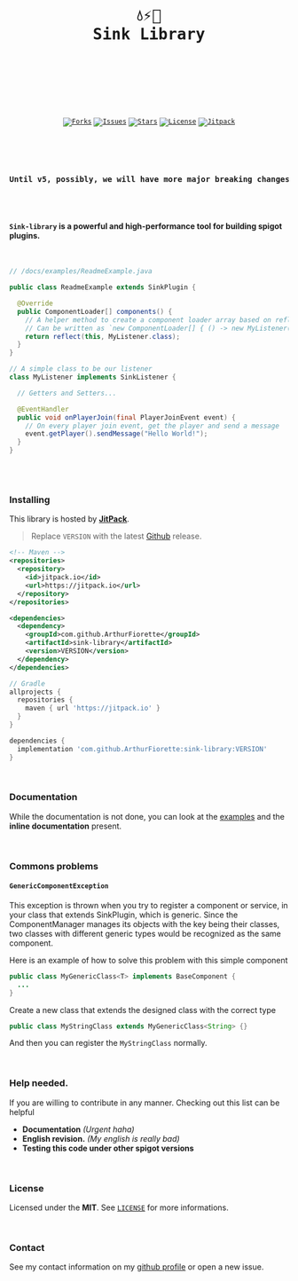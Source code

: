 <br />
<div align="center">
  <pre>
  <br />
  <h1>💧⚡🌊
Sink Library</h1>
  <br />
  </pre>
  <br />
  <br />
  <code
    ><a href="https://github.com/ArthurFiorette/sink-library/network/members"
      ><img
        src="https://img.shields.io/github/forks/ArthurFiorette/sink-library?logo=github&label=Forks"
        target="_blank"
        alt="Forks" /></a
  ></code>
  <code
    ><a href="https://github.com/ArthurFiorette/sink-library/issues"
      ><img
        src="https://img.shields.io/github/issues/ArthurFiorette/sink-library?logo=github&label=Issues"
        target="_blank"
        alt="Issues" /></a
  ></code>
  <code
    ><a href="https://github.com/ArthurFiorette/sink-library/stargazers"
      ><img
        src="https://img.shields.io/github/stars/ArthurFiorette/sink-library?logo=github&label=Stars"
        target="_blank"
        alt="Stars" /></a
  ></code>
  <code
    ><a href="https://github.com/ArthurFiorette/sink-library/blob/main/LICENSE"
      ><img
        src="https://img.shields.io/github/license/ArthurFiorette/sink-library?logo=githu&label=License"
        target="_blank"
        alt="License" /></a
  ></code>
  <code
    ><a href="https://jitpack.io/#ArthurFiorette/sink-library"
      ><img
        src="https://jitpack.io/v/ArthurFiorette/sink-library.svg"
        target="_blank"
        alt="Jitpack" /></a
  ></code>
</div>

#

<br />
<br />

<div align="center"><b><pre>Until v5, possibly, we will have more major breaking changes. Update it carefully.</pre></b></div>

<br />
<br />

#### `Sink-library` is a powerful and high-performance tool for building spigot plugins.

<br />

```java
// /docs/examples/ReadmeExample.java

public class ReadmeExample extends SinkPlugin {

  @Override
  public ComponentLoader[] components() {
    // A helper method to create a component loader array based on reflection
    // Can be written as `new ComponentLoader[] { () -> new MyListener(this) }`
    return reflect(this, MyListener.class);
  }
}

// A simple class to be our listener
class MyListener implements SinkListener {

  // Getters and Setters...

  @EventHandler
  public void onPlayerJoin(final PlayerJoinEvent event) {
    // On every player join event, get the player and send a message
    event.getPlayer().sendMessage("Hello World!");
  }
}

```

<br />
<br />

### Installing

This library is hosted by **[JitPack](https://jitpack.io/#ArthurFiorette/sink-library)**.

> Replace `VERSION` with the latest
> [Github](https://github.com/ArthurFiorette/sink-library/releases) release.

```xml
<!-- Maven -->
<repositories>
  <repository>
    <id>jitpack.io</id>
    <url>https://jitpack.io</url>
  </repository>
</repositories>

<dependencies>
  <dependency>
    <groupId>com.github.ArthurFiorette</groupId>
    <artifactId>sink-library</artifactId>
    <version>VERSION</version>
  </dependency>
</dependencies>
```

```gradle
// Gradle
allprojects {
  repositories {
    maven { url 'https://jitpack.io' }
  }
}

dependencies {
  implementation 'com.github.ArthurFiorette:sink-library:VERSION'
}
```

<br />

### Documentation

While the documentation is not done, you can look at the [examples](/docs/examples) and the **inline
documentation** present.

<br />

### Commons problems

#### `GenericComponentException`

This exception is thrown when you try to register a component or service, in your class that extends
SinkPlugin, which is generic. Since the ComponentManager manages its objects with the key being
their classes, two classes with different generic types would be recognized as the same component.

Here is an example of how to solve this problem with this simple component

```java
public class MyGenericClass<T> implements BaseComponent {
  ...
}
```

Create a new class that extends the designed class with the correct type

```java
public class MyStringClass extends MyGenericClass<String> {}

```

And then you can register the `MyStringClass` normally.

<br />

### Help needed.

If you are willing to contribute in any manner. Checking out this list can be helpful

- **Documentation** _(Urgent haha)_
- **English revision.** _(My english is really bad)_
- **Testing this code under other spigot versions**

<br />

### License

Licensed under the **MIT**. See [`LICENSE`](LICENSE) for more informations.

<br />

### Contact

See my contact information on my [github profile](https://github.com/ArthurFiorette) or open a new
issue.

<br />
